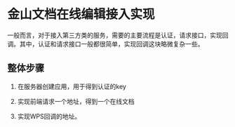 # 金山文档在线编辑接入实现

一般而言，对于接入第三方类的服务，需要的主要流程是认证，请求接口，实现回调。其中，认证和请求接口一般都很简单，实现回调这块略微复杂一些。

## 整体步骤

1. 在服务器创建应用，用于得到认证的key

2. 实现前端请求一个地址，得到一个在线文档

3. 实现WPS回调的地址。

